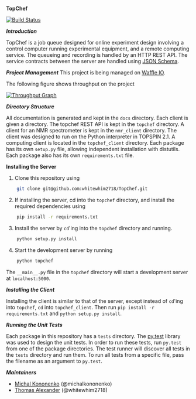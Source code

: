 **TopChef**

[![Build Status](
    https://travis-ci.org/TopChef/TopChef.svg?branch=master
)](https://travis-ci.org/TopChef/TopChef)

***Introduction***

TopChef is a job queue designed for online experiment design involving a
control computer running experimental equipment, and a remote computing
service. The queueing and recording is handled by an HTTP REST API. The
service contracts between the server are handled using 
[JSON Schema](http://json-schema.org/).

***Project Management***
This project is being managed on [Waffle IO](https://waffle.io/TopChef/TopChef).

The following figure shows throughput on the project

[![Throughput Graph](
    https://graphs.waffle.io/TopChef/TopChef/throughput.svg
)](https://waffle.io/TopChef/TopChef/metrics/throughput) 

***Directory Structure***

All documentation is generated and kept in the ``docs`` directory. Each 
client is given a directory. The topchef REST API is kept in the ``topchef``
directory. A client for an NMR spectrometer is kept in the ``nmr_client``
directory. The client was designed to run on the Python interpreter in 
TOPSPIN 2.1. A computing client is located in the ``topchef_client``
directory. Each package has its own ``setup.py`` file, allowing independent
installation with distutils. Each package also has its own ``requirements.txt``
file. 

**Installing the Server**

1. Clone this repository using

```bash
    git clone git@github.com:whitewhim2718/TopChef.git
```

2. If installing the server, cd into the ``topchef`` directory, and install
   the required dependencies using

```bash
    pip install -r requirements.txt
```

3. Install the server by ``cd``'ing into the ``topchef`` directory and
    running.

```bash
    python setup.py install
```

4. Start the development server by running
```bash
    python topchef
```
   The ``__main__.py`` file in the ``topchef`` directory will start a
   development server at ``localhost:5000``.

***Installing the Client***

Installing the client is similar to that of the server, except instead of
``cd``'ing into ``topchef``, ``cd`` into ``topchef_client``. Then run 
``pip install -r requirements.txt`` and ``python setup.py install``.

***Running the Unit Tests***

Each package in this repository has a ``tests`` directory. The 
[py.test](http://doc.pytest.org/en/latest/) library was used to design the
unit tests. In order to run these tests, run ``py.test`` from one of the 
package directories. The test runner will discover all tests in the ``tests``
directory and run them. To run all tests from a specific file, pass the
filename as an argument to ``py.test``.

***Maintainers***

* [Michal Kononenko](https://github.com/MichalKononenko) (@michalkononenko)
* [Thomas Alexander](https://github.com/whitewhim2718) (@whitewhim2718)
 
